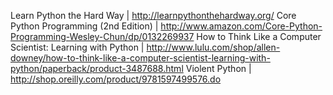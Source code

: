 Learn Python the Hard Way | http://learnpythonthehardway.org/
Core Python Programming (2nd Edition) | http://www.amazon.com/Core-Python-Programming-Wesley-Chun/dp/0132269937
How to Think Like a Computer Scientist: Learning with Python | http://www.lulu.com/shop/allen-downey/how-to-think-like-a-computer-scientist-learning-with-python/paperback/product-3487688.html
Violent Python | http://shop.oreilly.com/product/9781597499576.do

